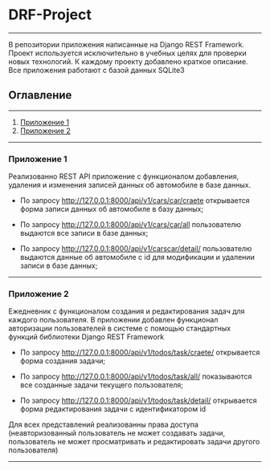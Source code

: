 # DRF-Project

----

В репозитории приложения написанные на Django REST Framework. Проект используется исключительно в учебных целях для 
проверки новых технологий. К каждому проекту добавлено краткое описание.
Все приложения работают с базой данных SQLite3

## Оглавление

----
1. [Приложение 1](#Приложение_1)
2. [Приложение 2](#Приложение_2)

---

### Приложение 1

Реализованно REST API приложение с функционалом добавления, удаления и изменения записей данных об автомобиле в 
базе данных.

+ По запросу http://127.0.0.1:8000/api/v1/cars/car/craete открывается форма записи данных об автомобиле в базу данных;

+ По запросу http://127.0.0.1:8000/api/v1/cars/car/all пользователю выдаются все записи в базе данных;

+ По запросу http://127.0.0.1:8000/api/v1/carscar/detail/<id> пользователю выдаются данные об автомобиле с id для 
модификации и удалении записи в базе данных;

---

### Приложение 2

Ежедневник с функционалом создания и редактирования задач для каждого пользователя.
В приложении добавлен функционал авторизации пользователей в системе с помощью стандартных функций библиотеки 
Django REST Framework

+ По запросу http://127.0.0.1:8000/api/v1/todos/task/craete/ открывается форма создания задачи;

+ По запросу http://127.0.0.1:8000/api/v1/todos/task/all/ показываются все созданные задачи текущего пользователя;

+ По запросу http://127.0.0.1:8000/api/v1/todos/task/detail/<id> открывается форма редактирования задачи 
с идентификатором id

Для всех представлений реализованны права доступа (неавторизованный пользователь не может создавать задачи, 
пользователь не может просматривать и редактировать задачи другого пользователя)

---